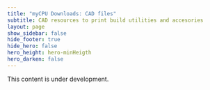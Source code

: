```yaml
---
title: "myCPU Downloads: CAD files"
subtitle: CAD resources to print build utilities and accesories
layout: page
show_sidebar: false
hide_footer: true
hide_hero: false
hero_height: hero-minHeigth
hero_darken: false
---
```

This content is under development.